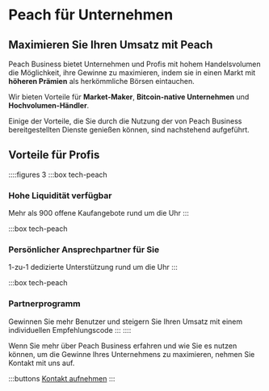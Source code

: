 # Peach für Unternehmen
## Maximieren Sie Ihren Umsatz mit Peach

Peach Business bietet Unternehmen und Profis mit hohem Handelsvolumen die Möglichkeit, ihre Gewinne zu maximieren, indem sie in einen Markt mit **höheren Prämien** als herkömmliche Börsen eintauchen.

Wir bieten Vorteile für **Market-Maker**, **Bitcoin-native Unternehmen** und **Hochvolumen-Händler**.

Einige der Vorteile, die Sie durch die Nutzung der von Peach Business bereitgestellten Dienste genießen können, sind nachstehend aufgeführt.

## Vorteile für Profis
::::figures 3
:::box tech-peach
### Hohe Liquidität verfügbar
Mehr als 900 offene Kaufangebote rund um die Uhr
:::

:::box tech-peach
### Persönlicher Ansprechpartner für Sie
1-zu-1 dedizierte Unterstützung rund um die Uhr
:::

:::box tech-peach
### Partnerprogramm
Gewinnen Sie mehr Benutzer und steigern Sie Ihren Umsatz mit einem individuellen Empfehlungscode
:::
::::

Wenn Sie mehr über Peach Business erfahren und wie Sie es nutzen können, um die Gewinne Ihres Unternehmens zu maximieren, nehmen Sie Kontakt mit uns auf.

:::buttons
[Kontakt aufnehmen](mailto:$contactEmail$)
:::
